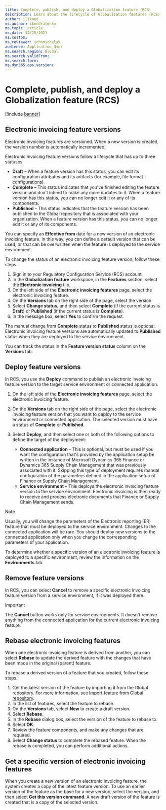 ```yaml
---
title: Complete, publish, and deploy a Globalization feature (RCS)
description: Learn about the lifecycle of Globalization features (RCS), including an overview on electronic invoicing feature versions.
author: ilikond
ms.author: ikondratenko
ms.topic: article
ms.date: 12/15/2021
ms.custom:
ms.reviewer: johnmichalak
audience: Application User
ms.search.region: Global
ms.search.validFrom: 
ms.search.form: 
ms.dyn365.ops.version: 
---
```


# Complete, publish, and deploy a Globalization feature (RCS)

[!include [banner](../../includes/banner.md)]

## Electronic invoicing feature versions

Electronic invoicing features are versioned. When a new version is created, the version number is automatically incremented.

Electronic invoicing feature versions follow a lifecycle that has up to three statuses:

- **Draft** – When a feature version has this status, you can edit its configuration attributes and its artifacts (for example, file format configurations).
- **Complete** – This status indicates that you've finished editing the feature version and don't intend to make any more updates to it. When a feature version has this status, you can no longer edit it or any of its components.
- **Published** – This status indicates that the feature version has been published to the Global repository that is associated with your organization. When a feature version has this status, you can no longer edit it or any of its components.

You can specify an **Effective from** date for a new version of an electronic invoicing feature. In this way, you can define a default version that can be used, or that can be overwritten when the feature is deployed to the service environment.

To change the status of an electronic invoicing feature version, follow these steps.

1. Sign in to your Regulatory Configuration Service (RCS) account.
2. In the **Globalization feature** workspace, in the **Features** section, select the **Electronic invoicing** tile.
3. On the left side of the **Electronic invoicing features** page, select the electronic invoicing feature.
4. On the **Versions** tab on the right side of the page, select the version.
5. Select **Change status**, and then select **Complete** (if the current status is **Draft**) or **Published** (if the current status is **Complete**).
6. In the message box, select **Yes** to confirm the request.

The manual change from **Complete** status to **Published** status is optional. Electronic invoicing feature versions are automatically updated to **Published** status when they are deployed to the service environment.

You can track the status in the **Feature version status** column on the **Versions** tab.

## Deploy feature versions

In RCS, you use the **Deploy** command to publish an electronic invoicing feature version to the target service environment or connected application.

1. On the left side of the **Electronic invoicing features** page, select the electronic invoicing feature.
2. On the **Versions** tab on the right side of the page, select the electronic invoicing feature version that you want to deploy to the service environment or connected application. The selected version must have a status of **Complete** or **Published**.
3. Select **Deploy**, and then select one or both of the following options to define the target of the deployment:

    - **Connected application** – This is optional, but must be used if you want the configuration that's provided by the application setup be written in the instance of Microsoft Dynamics 365 Finance or Dynamics 365 Supply Chain Management that was previously associated with it. Skipping this type of deployment requires manual configuration of the parameters defined in the application setup of Finance or Supply Chain Management.
    - **Service environment** – This deploys the electronic invoicing feature version to the service environment. Electronic invoicing is then ready to receive and process electronic documents that Finance or Supply Chain Management sends.

> [!NOTE]
> Usually, you will change the parameters of the Electronic reporting (ER) feature that must be deployed to the service environment. Changes to the connected application will be rare. You should deploy new versions to the connected application only when you change the corresponding parameters of your application.

To determine whether a specific version of an electronic invoicing feature is deployed to a specific environment, review the information on the **Environments** tab.

## Remove feature versions

In RCS, you can select **Cancel** to remove a specific electronic invoicing feature version from a service environment, if it was deployed there.

> [!IMPORTANT]
> The **Cancel** button works only for service environments. It doesn't remove anything from the connected application for the current electronic invoicing feature.

## Rebase electronic invoicing features

When one electronic invoicing feature is derived from another, you can select **Rebase** to update the derived feature with the changes that have been made in the original (parent) feature.

To rebase a derived version of a feature that you created, follow these steps.

1. Get the latest version of the feature by importing it from the Global repository. For more information, see [Import feature from Global repository](e-invoicing-import-feature-global-repository.md).
2. In the list of features, select the feature to rebase.
3. On the **Versions** tab, select **New** to create a draft version.
4. Select **Rebase**.
5. In the **Rebase** dialog box, select the version of the feature to rebase to.
6. Select **OK**.
7. Review the feature components, and make any changes that are required.
8. Select **Change status** to complete the rebased feature. When the rebase is completed, you can perform additional actions.

## Get a specific version of electronic invoicing features

When you create a new version of an electronic invoicing feature, the system creates a copy of the latest feature version. To use an earlier version of the feature as the base for a new version, select the version, and then select **Get this version command**. A new draft version of the feature is created that is a copy of the selected version.
